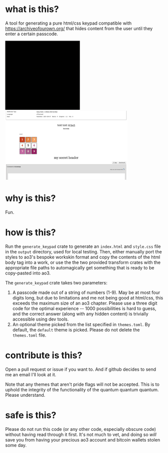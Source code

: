 # what is this?
A tool for generating a pure html/css keypad compatible with https://archiveofourown.org/ that hides content from the user until they enter a certain passcode.

<img src="demo.gif" height="220"></img>
<img src="demo-ao3.png" height="220"></img>

<!-- ![A gif showing the keypad in action](demo.gif | width=400)
![A png showing the keypad on ao3](demo-ao3.png | width=400) -->

# why is this?
Fun.

# how is this?
Run the `generate_keypad` crate to generate an `index.html` and `style.css` file in the `output` directory, used for local testing. Then, either manually port the styles to ao3's bespoke workskin format and copy the contents of the html body tag into a work, or use the the two provided transform crates with the appropriate file paths to automagically get something that is ready to be copy-pasted into ao3.

The `generate_keypad` crate takes two parameters:
1. A passcode made out of a string of numbers (1-9). May be at most four digits long, but due to limitations and me not being good at html/css, this exceeds the maximum size of an ao3 chapter. Please use a three digit code for the optimal experience -- 1000 possibilities is hard to guess, and the correct answer (along with any hidden content) is trivially accessible using dev tools.
1. An optional theme picked from the list specified in `themes.toml`. By default, the `default` theme is picked. Please do not delete the `themes.toml` file.

# contribute is this?
Open a pull request or issue if you want to. And if github decides to send me an email I'll look at it.

Note that any themes that aren't pride flags will not be accepted. This is to uphold the integrity of the functionality of the quantum quantum quantum. Please understand.

# safe is this?
Please do not run this code (or any other code, especially obscure code) without having read through it first. It's not much to vet, and doing so *will* save you from having your precious ao3 account and bitcoin wallets stolen some day.
